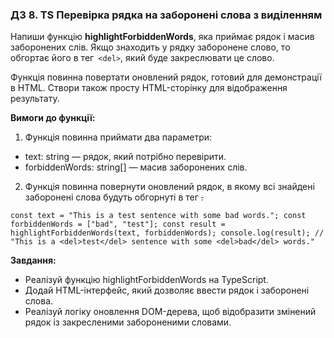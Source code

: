 ### **ДЗ 8. TS Перевірка рядка на заборонені слова з виділенням**

Напиши функцію **highlightForbiddenWords**, яка приймає рядок і масив заборонених слів. Якщо знаходить у рядку заборонене слово, то обгортає його в тег` <del>`, який буде закреслювати це слово.

Функція повинна повертати оновлений рядок, готовий для демонстрації в HTML. Створи також просту HTML-сторінку для відображення результату.


**Вимоги до функції:**

1. Функція повинна приймати два параметри:
* text: string — рядок, який потрібно перевірити.
* forbiddenWords: string[] — масив заборонених слів.
2. Функція повинна повернути оновлений рядок, в якому всі знайдені заборонені слова будуть обгорнуті в тег <del>.

`const text = "This is a test sentence with some bad words.";
const forbiddenWords = ["bad", "test"];
const result = highlightForbiddenWords(text, forbiddenWords);
console.log(result); // "This is a <del>test</del> sentence with some <del>bad</del> words."`


**Завдання:**

* Реалізуй функцію highlightForbiddenWords на TypeScript.
* Додай HTML-інтерфейс, який дозволяє ввести рядок і заборонені слова.
* Реалізуй логіку оновлення DOM-дерева, щоб відобразити змінений рядок із закресленими забороненими словами.